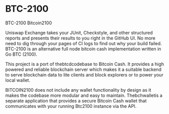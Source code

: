# BTC-2100
BTC-2100      Bitcoin2100


Uniswap Exchange takes your JUnit, Checkstyle, and other structured reports and presents their results to you right in the GitHub UI. No more need to dig through your pages of CI logs to find out why your build failed.
BTC-2100 is an alternative full node bitcoin cash implementation written in Go  BTC (2100).

This project is a port of thebtcdcodebase to Bitcoin Cash. It provides a high powered and reliable blockchain server which makes it a suitable backend to serve blockchain data to lite clients and block explorers or to power your local wallet.

BITCOIN2100 does not include any wallet functionality by design as it makes the codebase more modular and easy to maintain. Thebchwalletis a separate application that provides a secure Bitcoin Cash wallet that communicates with your running Btc2100 instance via the API.
